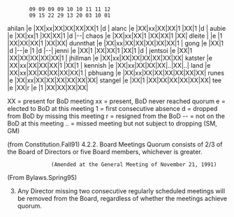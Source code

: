            09 09 09 09 10 10 11 11 12
           09 15 22 29 13 20 03 10 01
ahilan    |e |XX|xx|XX|XX|XX|XX|1 |d |
alanc     |e |XX|xx|XX|XX|1 |XX|1 |d |
aubie     |e |XX|xx|1 |XX|XX|1 |d |--|
chaos     |e |XX|xx|XX|1 |XX|XX|1 |XX|
dleite    |  |e |1 |XX|XX|XX|1 |XX|XX|
dunnthat  |e |XX|xx|XX|XX|XX|XX|XX|1 |
gong      |e |XX|1 |d |--|e |1 |d |--|
jenni     |e |XX|1 |XX|XX|1 |XX|1 |d |
jentsoi   |e |XX|1 |XX|XX|XX|XX|XX|1 |
jhillman  |e |XX|xx|XX|XX|XX|XX|XX|XX|
katster   |e |XX|xx|XX|XX|XX|1 |XX|1 |
kennish   |e |XX|xx|XX|XX|XX|..|XX|..|
land      |e |XX|xx|XX|XX|XX|XX|XX|1 |
pbhuang   |e |XX|xx|XX|XX|XX|XX|XX|XX|
runes     |e |XX|xx|XX|XX|XX|XX|XX|XX|
stangel   |e |XX|1 |XX|XX|XX|XX|XX|XX|
tee       |e |XX|r |e |1 |XX|XX|XX|XX|

XX = present for BoD meeting
xx = present, BoD never reached quorum
e  = elected to BoD at this meeting
1  = first consecutive absence
d  = dropped from BoD by missing this meeting
r  = resigned from the BoD
-- = not on the BoD at this meeting
.. = missed meeting but not subject to dropping (SM, GM)

(from Constitution.Fall91)
                  4.2.2. Board Meetings
                  Quorum consists of 2/3 of the Board of Directors or  five
                  Board members, whichever is greater.

                  (Amended at the General Meeting of November 21, 1991)

(From Bylaws.Spring95)

3.   Any  Director   missing   two   consecutive   regularly
     scheduled  meetings  will  be  removed  from the Board,
     regardless of whether the meetings achieve quorum.

